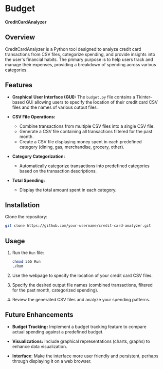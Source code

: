 # Budget

**CreditCardAnalyzer**

## Overview

CreditCardAnalyzer is a Python tool designed to analyze credit card transactions from CSV files, categorize spending, and provide insights into the user's financial habits. The primary purpose is to help users track and manage their expenses, providing a breakdown of spending across various categories.

## Features

- **Graphical User Interface (GUI):** The `budget.py` file contains a Tkinter-based GUI allowing users to specify the location of their credit card CSV files and the names of various output files.

- **CSV File Operations:**
  - Combine transactions from multiple CSV files into a single CSV file.
  - Generate a CSV file containing all transactions filtered for the past month.
  - Create a CSV file displaying money spent in each predefined category (dining, gas, merchandise, grocery, other).

- **Category Categorization:**
  - Automatically categorize transactions into predefined categories based on the transaction descriptions.

- **Total Spending:**
  - Display the total amount spent in each category.

## Installation

Clone the repository:

   ```bash
   git clone https://github.com/your-username/credit-card-analyzer.git
   ```

## Usage

1. Run the `Run` file:

   ```bash
   chmod 555 Run
   ./Run
   ```

2. Use the webpage to specify the location of your credit card CSV files.

3. Specify the desired output file names (combined transactions, filtered for the past month, categorized spending).

4. Review the generated CSV files and analyze your spending patterns.

## Future Enhancements

- **Budget Tracking:** Implement a budget tracking feature to compare actual spending against a predefined budget.

- **Visualizations:** Include graphical representations (charts, graphs) to enhance data visualization.

- **Interface:** Make the interface more user friendly and persistent, perhaps through displaying it on a web browser.

